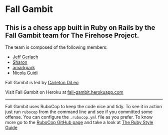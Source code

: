 Fall Gambit
===========
This is a chess app built in Ruby on Rails by the Fall Gambit team for The Firehose Project.
--------------------------------------------------------------------------------------------

The team is composed of the following members:

* [Jeff Gerlach](https://github.com/jeffgerlach)
* [Sharon](https://github.com/acodeinprogress)
* [amarkpark](https://github.com/amarkpark)
* [Nicola Guidi](https://github.com/nicolaguidi)

Fall Gambit is led by [Carleton DiLeo](https://github.com/cbdileo)

Visit Fall Gambit on Heroku at [fall-gambit.herokuapp.com](http://fall-gambit.herokuapp.com)

***

Fall Gambit uses RuboCop to keep the code nice and tidy.
To see it in action just run `rubocop` from the command line and see if you
committed some offense.
You can configure the `.rubocop.yml` file as you prefer.
To know more go to the [RuboCop GitHub page](https://github.com/bbatsov/rubocop)
and take a look at [The Ruby Style Guide](https://github.com/bbatsov/ruby-style-guide)

